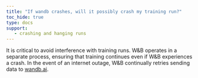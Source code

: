 ```yaml
---
title: "If wandb crashes, will it possibly crash my training run?"
toc_hide: true
type: docs
support:
   - crashing and hanging runs
---
```

It is critical to avoid interference with training runs. W&B operates in a separate process, ensuring that training continues even if W&B experiences a crash. In the event of an internet outage, W&B continually retries sending data to [wandb.ai](https://wandb.ai).